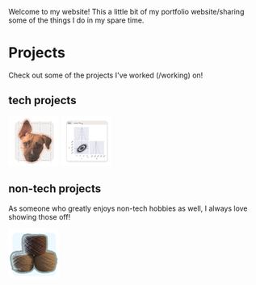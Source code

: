 <!--
.. title: Welcome!
.. slug: index
.. date: 2020-03-27 21:54:22 UTC-07:00
.. tags: 
.. category: 
.. link: 
.. description: 
.. type: text
-->

Welcome to my website! This a little bit of my portfolio website/sharing some of the things I do in my spare time.

# Projects

Check out some of the projects I've worked (/working) on!

## tech projects
<a href="https://bot-api.hrmyd.me/docs" target="_blank"><img src="/images/projects/tictactoe.png" width="100"></a> <a href="https://github.com/harmslab/pytc" target="_blank"><img src="/images/projects/pytc.png" width="100"></a> 

## non-tech projects

As someone who greatly enjoys non-tech hobbies as well, I always love showing those off! 

<a href="https://www.instagram.com/hermknits/" target="_blank"><img src="/images/projects/knitting.png" width="100"></a>

